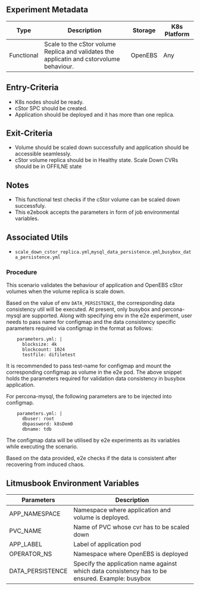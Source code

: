 ## Experiment Metadata

| Type       | Description                                                                              | Storage | K8s Platform |
| ---------- | ---------------------------------------------------------------------------------------- | ------- | ------------ |
| Functional | Scale to the cStor volume Replica and validates the applicatin and cstorvolume behaviour.| OpenEBS | Any          |

## Entry-Criteria

- K8s nodes should be ready.
- cStor SPC should be created.
- Application should be deployed and it has more than one replica.

## Exit-Criteria

- Volume should be scaled down successfully and application should be accessible seamlessly.
- cStor volume replica should be in Healthy state. Scale Down CVRs should be in OFFILNE state

## Notes

- This functional test checks if the cStor volume can be scaled down successfuly.
- This e2ebook accepts the parameters in form of job environmental variables.

## Associated Utils

- `scale_down_cstor_replica.yml`,`mysql_data_persistence.yml`,`busybox_data_persistence.yml`

### Procedure

This scenario validates the behaviour of application and OpenEBS cStor volumes when the volume replica is scale down.

Based on the value of env `DATA_PERSISTENCE`, the corresponding data consistency util will be executed. At present, only busybox and percona-mysql are supported. Along with specifying env in the e2e experiment, user needs to pass name for configmap and the data consistency specific parameters required via configmap in the format as follows:

```
    parameters.yml: |
      blocksize: 4k
      blockcount: 1024
      testfile: difiletest
```

It is recommended to pass test-name for configmap and mount the corresponding configmap as volume in the e2e pod. The above snippet holds the parameters required for validation data consistency in busybox application.

For percona-mysql, the following parameters are to be injected into configmap.

```
    parameters.yml: |
      dbuser: root
      dbpassword: k8sDem0
      dbname: tdb
```

The configmap data will be utilised by e2e experiments as its variables while executing the scenario.

Based on the data provided, e2e checks if the data is consistent after recovering from induced chaos.

## Litmusbook Environment Variables

| Parameters     | Description                                            |
| -------------  | ------------------------------------------------------ |
| APP_NAMESPACE  | Namespace where application and volume is deployed.    |
| PVC_NAME       | Name of PVC whose cvr has to be scaled down            |
| APP_LABEL      | Label of application pod                               |
| OPERATOR_NS    | Namespace where OpenEBS is deployed                    |
|DATA_PERSISTENCE| Specify the application name against which data consistency has to be ensured. Example: busybox |
